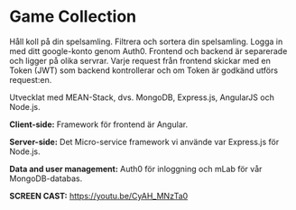 # Game Collection
Håll koll på din spelsamling. Filtrera och sortera din spelsamling. 
Logga in med ditt google-konto genom Auth0. Frontend och backend är separerade och ligger
på olika servrar. Varje request från frontend skickar med en Token (JWT) som backend
kontrollerar och om Token är godkänd utförs request:en.

Utvecklat med MEAN-Stack, dvs. MongoDB, Express.js, AngularJS och Node.js.

**Client-side:** Framework för frontend är Angular.

**Server-side:** Det Micro-service framework vi använde var Express.js för Node.js.

**Data and user management:** Auth0 för inloggning och mLab för vår MongoDB-databas. 

**SCREEN CAST:** https://youtu.be/CyAH_MNzTa0